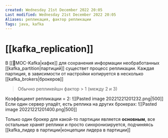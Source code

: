 ```yaml
---
created: Wednesday 21st December 2022 20:05
Last modified: Wednesday 21st December 2022 20:05
Aliases: репликация, фактор репликации
Tags: java, kafka
---
```


# [[kafka_replication]]

В [[📙MOC-Kafka|кафке]] для сохранения информации необработанных [[kafka_partition|партиций]] существет процесс репликации.
Каждая партиция, в зависимости от настройки копируется в несколько [[kafka_brokers|брокеров]]

>Обычно репликейшн фактор > 1 (между 2 и 3)

Коэффициент репликации = 2:
![[Pasted image 20221221201232.png|500]]
Если один сервер упадёт, есть реплика на других брокерах:
![[Pasted image 20221221201400.png|500]]

Только один брокер для какой-то партиции является **основным**, все остальные хранят реплики и просто синхронизируется, подчиняясь [[kafka_лидер в партиции|концепции лидера в партиции]]
